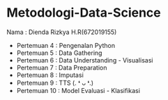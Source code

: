 # Metodologi-Data-Science
Nama : Dienda Rizkya H.R(672019155)
- Pertemuan 4 : Pengenalan Python
- Pertemuan 5 : Data Gathering
- Pertemuan 6 : Data Understanding - Visualisasi
- Pertemuan 7 : Data Preparation
- Pertemuan 8 : Imputasi
- Pertemuan 9 : TTS (. ❛ ᴗ ❛.)
- Pertemuan 10 : Model Evaluasi - Klasifikasi
